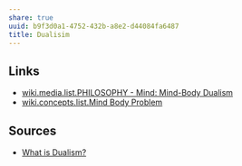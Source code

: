 ```yaml
---
share: true
uuid: b9f3d0a1-4752-432b-a8e2-d44084fa6487
title: Dualisim
---
```

## Links

* [wiki.media.list.PHILOSOPHY - Mind: Mind-Body Dualism](/undefined)
* [wiki.concepts.list.Mind Body Problem](/undefined)

## Sources

* [What is Dualism?](https://slife.org/dualism/)